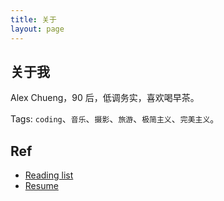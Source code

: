 ```yaml
---
title: 关于
layout: page
---
```


<!-- > 分享技术，记录个人经历，探索技术的价值。 -->

## 关于我

Alex Chueng，90 后，低调务实，喜欢喝早茶。

Tags: `coding`、`音乐`、`摄影`、`旅游`、`极简主义`、`完美主义`。

## Ref

- [Reading list](/read-list)
- [Resume](/resume)
